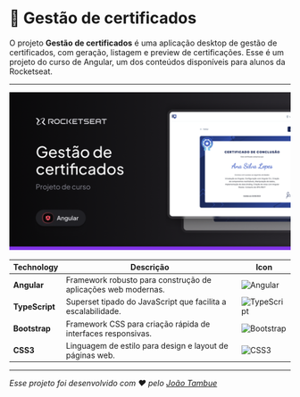 # 📰 Gestão de certificados

O projeto **Gestão de certificados** é uma aplicação desktop de gestão de certificados, com geração, listagem e preview de certificações.
Esse é um projeto do curso de Angular, um dos conteúdos disponíveis para alunos da Rocketseat.

---

![App Screenshot](./public/Thumbnail.png)

| Technology     | Descrição                                                     | Icon                                                                                       |
| -------------- | ------------------------------------------------------------- | ------------------------------------------------------------------------------------------ |
| **Angular**    | Framework robusto para construção de aplicações web modernas. | ![Angular](https://img.shields.io/badge/-Angular-05122A?style=flat\&logo=angular)          |
| **TypeScript** | Superset tipado do JavaScript que facilita a escalabilidade.  | ![TypeScript](https://img.shields.io/badge/-TypeScript-05122A?style=flat\&logo=typescript) |
| **Bootstrap**  | Framework CSS para criação rápida de interfaces responsivas.  | ![Bootstrap](https://img.shields.io/badge/-Bootstrap-05122A?style=flat\&logo=bootstrap)    |
| **CSS3**       | Linguagem de estilo para design e layout de páginas web.      | ![CSS3](https://img.shields.io/badge/-CSS3-05122A?style=flat\&logo=css3)                   |

___

_Esse projeto foi desenvolvido com ❤ pelo [João Tambue](https://github.com/joao-tambue)_
